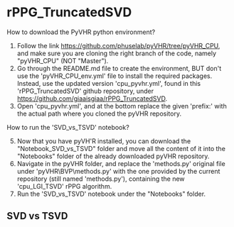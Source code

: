 # rPPG_TruncatedSVD

How to download the PyVHR python environment?

1) Follow the link https://github.com/phuselab/pyVHR/tree/pyVHR_CPU, and make sure you are cloning the right branch of the code, namely "pyVHR_CPU" (NOT "Master").
2) Go through the README.md file to create the environment, BUT don't use the 'pyVHR_CPU_env.yml' file to install the required packages. Instead, use the updated version  'cpu_pyvhr.yml', found in this 'rPPG_TruncatedSVD' github repository, under https://github.com/giaaisgiaa/rPPG_TruncatedSVD.
3) Open 'cpu_pyvhr.yml', and at the bottom replace the given 'prefix:' with the actual path where you cloned the pyVHR repository.

How to run the 'SVD_vs_TSVD' notebook?

5) Now that you have pyVH'R installed, you can download the "Notebook_SVD_vs_TSVD" folder and move all the content of it into the "Notebooks" folder of the already downloaded pyVHR repository.
6) Navigate in the pyVHR folder, and replace the 'methods.py' original file under 'pyVHR\BVP\methods.py' with the one provided by the current repository (still named 'methods.py'), containing the new 'cpu_LGI_TSVD' rPPG algorithm. 
7) Run the 'SVD_vs_TSVD' notebook under the "Notebooks" folder.

## SVD vs TSVD
